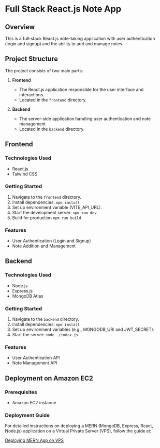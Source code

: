 # Full Stack React.js Note App

## Overview

This is a full-stack React.js note-taking application with user authentication (login and signup) and the ability to add and manage notes.

## Project Structure

The project consists of two main parts:

1. **Frontend**
   - The React.js application responsible for the user interface and interactions.
   - Located in the `frontend` directory.

2. **Backend**
   - The server-side application handling user authentication and note management.
   - Located in the `backend` directory.

## Frontend

### Technologies Used
- React.js
- Taiwind CSS

### Getting Started
1. Navigate to the `frontend` directory.
2. Install dependencies: `npm install`
3. Set up environment variable (VITE_API_URL).
4. Start the development server: `npm run dev`
5. Build for production `npm run build`

### Features
- User Authentication (Login and Signup)
- Note Addition and Management

## Backend

### Technologies Used
- Node.js
- Express.js
- MongoDB Atlas

### Getting Started
1. Navigate to the `backend` directory.
2. Install dependencies: `npm install`
3. Set up environment variables (e.g., MONGODB_URI and JWT_SECRET).
4. Start the server: `node ./index.js`

### Features
- User Authentication API
- Note Management API

## Deployment on Amazon EC2

### Prerequisites
- Amazon EC2 instance

### Deployment Guide
For detailed instructions on deploying a MERN (MongoDB, Express, React, Node.js) application on a Virtual Private Server (VPS), follow the guide at:

[Deploying MERN App on VPS](https://github.com/akhilesh-thakur/cheatsheets/blob/main/DevOps/MERN_App_Deployment.md)

